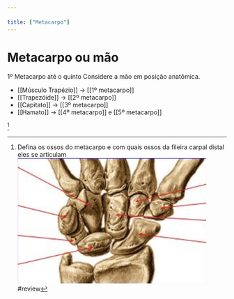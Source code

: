 ```yaml
---

title: ["Metacarpo"]
---
```

# Metacarpo ou mão
 1º Metacarpo até o quinto
 Considere a mão em posição anatômica. 
 + [[Músculo Trapézio]] -> [[1º metacarpo]]
 + [[Trapezóide]] -> [[2º metacarpo]]
 + [[Capitato]] -> [[3º metacarpo]]
 + [[Hamato]] -> [[4º metacarpo]] e [[5º metacarpo]]

[^584872]

[^584872]: Defina os ossos do metacarpo e com quais ossos da fileira carpal distal eles se articulam ![Pasted image 20210330115459.png](Pasted%20image%2020210330115459.png)#review 
